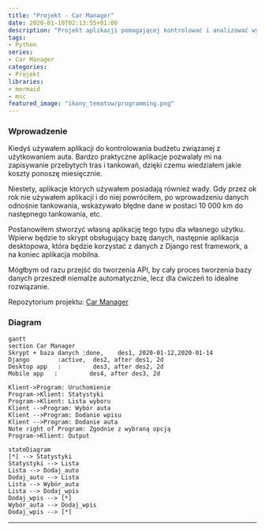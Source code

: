 ```yaml
---
title: "Projekt - Car Manager"
date: 2020-01-10T02:13:55+01:00
description: "Projekt aplikacji pomagającej kontrolować i analizować wydatki związane z utrzymaniem samochodu."
tags:
- Python
series:
- Car Manager
categories:
- Projekt
libraries:
- mermaid
- msc
featured_image: "ikony_tematow/programming.png"
---
```

### Wprowadzenie

Kiedyś używałem aplikacji do kontrolowania budżetu związanej z użytkowaniem auta. Bardzo praktyczne aplikacje pozwalały mi na zapisywanie przebytych tras i tankowań, dzięki czemu wiedziałem jakie koszty ponoszę miesięcznie. 

Niestety, aplikacje których używałem posiadają również wady. 
Gdy przez ok rok nie używałem aplikacji i do niej powróciłem, po wprowadzeniu danych odnośnie tankowania, wskazywało błędne dane w postaci 10 000 km do następnego tankowania, etc.

Postanowiłem stworzyć własną aplikację tego typu dla własnego użytku. 
Wpierw będzie to skrypt obsługujący bazę danych, następnie aplikacja desktopowa, która będzie korzystać z danych z Django rest framework, a na koniec aplikacja mobilna.

Mógłbym od razu przejść do tworzenia API, by cały proces tworzenia bazy danych przeszedł niemalże automatycznie, lecz dla ćwiczeń to idealne rozwiązanie.

Repozytorium projektu: [Car Manager](https://github.com/RL89pl/car-manager)

### Diagram

```mermaid
gantt
section Car Manager
Skrypt + baza danych :done,    des1, 2020-01-12,2020-01-14
Django        :active,  des2, after des1, 2d
Desktop app   :         des3, after des2, 2d
Mobile app   :         des4, after des3, 2d

```
```msc
Klient->Program: Uruchomienie
Program->Klient: Statystyki
Program->Klient: Lista wyboru
Klient -->Program: Wybór auta
Klient -->Program: Dodanie wpisu
Klient -->Program: Dodanie auta
Note right of Program: Zgodnie z wybraną opcją
Program->Klient: Output
```

```mermaid
stateDiagram
[*] --> Statystyki
Statystyki --> Lista
Lista --> Dodaj_auto
Dodaj_auto --> Lista
Lista --> Wybór_auta
Lista --> Dodaj_wpis
Dodaj_wpis --> [*]
Wybór_auta --> Dodaj_wpis
Dodaj_wpis --> [*]
```
---